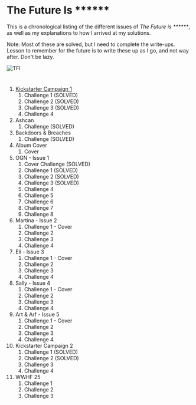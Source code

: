 # The Future Is ******

This is a chronological listing of the different issues of _The Future is ******_, as well as my explanations to how I arrived at my solutions.

Note: Most of these are solved, but I need to complete the write-ups. Lesson to remember for the future is to write these up as I go, and not way after. Don't be lazy.

![TFI](https://github.com/user-attachments/assets/edf374c3-fa40-412b-9fcd-884a160e2307)

#
1. [Kickstarter Campaign 1](Kickstarter%20Campign%201.md)
   1. Challenge 1 (SOLVED)
   2. Challenge 2 (SOLVED)
   3. Challenge 3 (SOLVED)
   4. Challenge 4
2. Ashcan
   1. Challenge  (SOLVED)
3. Backdoors & Breaches
   1. Challenge  (SOLVED)
4. Album Cover
   1. Cover
5. OGN - Issue 1
   1. Cover Challenge (SOLVED)
   2. Challenge 1 (SOLVED)
   3. Challenge 2 (SOLVED)
   4. Challenge 3 (SOLVED)
   5. Challenge 4
   6. Challenge 5
   7. Challenge 6
   8. Challenge 7
   9. Challenge 8
6. Martina - Issue 2
   1. Challenge 1 - Cover
   2. Challenge 2
   3. Challenge 3
   4. Challenge 4
7. Eli - Issue 3
   1. Challenge 1 - Cover
   2. Challenge 2
   3. Challenge 3
   4. Challenge 4
8. Sally - Issue 4
   1. Challenge 1 - Cover
   2. Challenge 2
   3. Challenge 3
   4. Challenge 4
9. Art & Arf - Issue 5
   1. Challenge 1 - Cover
   2. Challenge 2
   3. Challenge 3
   4. Challenge 4
10. Kickstarter Campaign 2
      1. Challenge 1 (SOLVED)
      2. Challenge 2 (SOLVED)
      3. Challenge 3
      4. Challenge 4
11. WWHF 25
    1. Challenge 1
    2. Challenge 2
    3. Challenge 3
